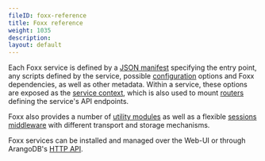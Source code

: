 ```yaml
---
fileID: foxx-reference
title: Foxx reference
weight: 1035
description: 
layout: default
---
```

Each Foxx service is defined by a [JSON manifest](foxx-reference-manifest)
specifying the entry point, any scripts defined by the service,
possible [configuration](foxx-reference-configuration) options and Foxx dependencies,
as well as other metadata. Within a service, these options are exposed as the
[service context](foxx-reference-context), which is also used to mount
[routers](routers/) defining the service's API endpoints.

Foxx also provides a number of [utility modules](related-modules/)
as well as a flexible [sessions middleware](sessions-middleware/)
with different transport and storage mechanisms.

Foxx services can be installed and managed over the Web-UI or through
ArangoDB's [HTTP API](../../http/foxx-services/foxx-management).
